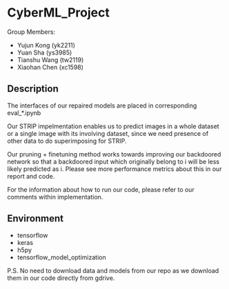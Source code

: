 # CyberML_Project

Group Members:
* Yujun Kong (yk2211)
* Yuan Sha (ys3985)
* Tianshu Wang (tw2119)
* Xiaohan Chen (xc1598)

## Description

The interfaces of our repaired models are placed in corresponding eval_\*.ipynb

Our STRIP impelmentation enables us to predict images in a whole dataset or a single image with its involving dataset, since we need presence of other data to do superimposing for STRIP.

Our pruning + finetuning method works towards improving our backdoored network so that a backdoored input which originally belong to i will be less likely predicted as i. Please see more performance metrics about this in our report and code.

For the information about how to run our code, please refer to our comments within implementation.

## Environment

* tensorflow
* keras
* h5py
* tensorflow_model_optimization

P.S. No need to download data and models from our repo as we download them in our code directly from gdrive.
